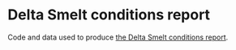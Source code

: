 Delta Smelt conditions report
================

Code and data used to produce [the Delta Smelt conditions
report](https://sbashevkin.github.io/Delta-Smelt-conditions-report/).
